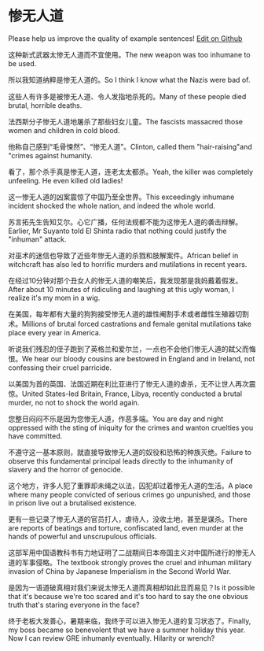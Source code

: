 # 惨无人道

Please help us improve the quality of example sentences! [Edit on Github](https://github.com/jiyushe/jiyu-example-sentence-source/blob/main/chinese/canwurendao.md)

<p><span class="chinese">这种新式武器太惨无人道而不宜使用。</span><span class="english">The new weapon was too inhumane to be used.</span></p>

<p><span class="chinese">所以我知道纳粹是惨无人道的。</span><span class="english">So I think I know what the Nazis were bad of.</span></p>

<p><span class="chinese">这些人有许多是被惨无人道、令人发指地杀死的。</span><span class="english">Many of these people died brutal, horrible deaths.</span></p>

<p><span class="chinese">法西斯分子惨无人道地屠杀了那些妇女儿童。</span><span class="english">The fascists massacred those women and children in cold blood.</span></p>

<p><span class="chinese">他称自己感到“毛骨悚然”、“惨无人道”。</span><span class="english">Clinton, called them "hair-raising"and "crimes against humanity.</span></p>

<p><span class="chinese">看了，那个杀手真是惨无人道，连老太太都杀。</span><span class="english">Yeah, the killer was completely unfeeling. He even killed old ladies!</span></p>

<p><span class="chinese">这一惨无人道的凶案震惊了中国乃至全世界。</span><span class="english">This exceedingly inhumane incident shocked the whole nation, and indeed the whole world.</span></p>

<p><span class="chinese">苏言拓先生告知艾尔。心它广播，任何法规都不能为这惨无人道的袭击辩解。</span><span class="english">Earlier, Mr Suyanto told El Shinta radio that nothing could justify the "inhuman" attack.</span></p>

<p><span class="chinese">对巫术的迷信也导致了近些年惨无人道的杀戮和肢解案件。</span><span class="english">African belief in witchcraft has also led to horrific murders and mutilations in recent years.</span></p>

<p><span class="chinese">在经过10分钟对那个丑女人的惨无人道的嘲笑后，我发现那是我妈戴着假发。</span><span class="english">After about 10 minutes of ridiculing and laughing at this ugly woman, I realize it's my mom in a wig.</span></p>

<p><span class="chinese">在美国，每年都有大量的狗狗接受惨无人道的雄性阉割手术或者雌性生殖器切割术。</span><span class="english">Millions of brutal forced castrations and female genital mutilations take place every year in America.</span></p>

<p><span class="chinese">听说我们残忍的侄子跑到了英格兰和爱尔兰，一点也不会他们惨无人道的弑父而悔恨。</span><span class="english">We hear our bloody cousins are bestowed in England and in Ireland, not confessing their cruel parricide.</span></p>

<p><span class="chinese">以美国为首的英国、法国近期在利比亚进行了惨无人道的虐杀，无不让世人再次震惊。</span><span class="english">United States-led Britain, France, Libya, recently conducted a brutal murder, no not to shock the world again.</span></p>

<p><span class="chinese">您整日闷闷不乐是因为您惨无人道，作恶多端。</span><span class="english">You are day and night oppressed with the sting of iniquity for the crimes and wanton cruelties you have committed.</span></p>

<p><span class="chinese">不遵守这一基本原则，就直接导致惨无人道的奴役和恐怖的种族灭绝。</span><span class="english">Failure to observe this fundamental principal leads directly to the inhumanity of slavery and the  horror of genocide.</span></p>

<p><span class="chinese">这个地方，许多人犯了重罪却未绳之以法，囚犯却过着惨无人道的生活。</span><span class="english">A place where many people convicted of serious crimes go unpunished, and those in prison live out a brutalised existence.</span></p>

<p><span class="chinese">更有一些记录了惨无人道的官员打人，虐待人，没收土地，甚至是谋杀。</span><span class="english">There are reports of beatings and torture, confiscated land, even murder at the hands of powerful and unscrupulous officials.</span></p>

<p><span class="chinese">这部军用中国语教科书有力地证明了二战期间日本帝国主义对中国所进行的惨无人道的军事侵略。</span><span class="english">The textbook strongly proves the cruel and inhuman military invasion of China by Japanese Imperialism in the Second World War.</span></p>

<p><span class="chinese">是因为一语道破真相对我们来说太惨无人道而真相却如此显而易见？</span><span class="english">Is it possible that it's because we're too scared and it's too hard to say the one obvious truth that's staring everyone in the face?</span></p>

<p><span class="chinese">终于老板大发善心，暑期来临，我终于可以进入惨无人道的复习状态了。</span><span class="english">Finally, my boss became so benevolent that we have a summer holiday this year. Now I can review GRE inhumanly eventually. Hilarity or wrench?</span></p>

